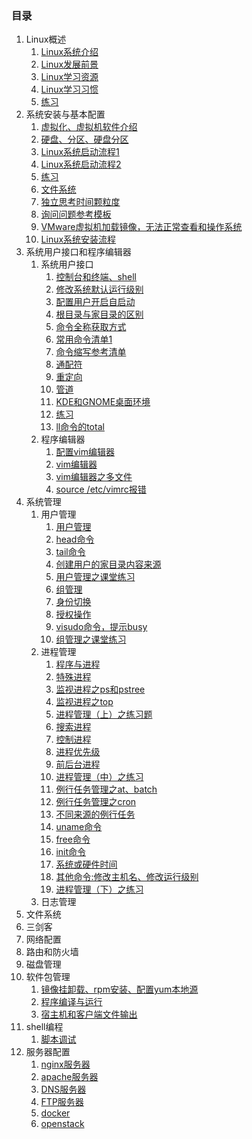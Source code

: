### 目录 ###
1. Linux概述
	1. [Linux系统介绍](chapter_01/day01.md)
	2. [Linux发展前景](chapter_01/day02.md)
	3. [Linux学习资源](chapter_01/day02.md)
	4. [Linux学习习惯](chapter_01/day02.md)
	5. [练习](chapter_01/day03.md)
2. 系统安装与基本配置
	1. [虚拟化、虚拟机软件介绍](chapter_02/day01.md)
	2. [硬盘、分区、硬盘分区](chapter_02/day02.md)
	3. [Linux系统启动流程1](chapter_02/day03.md)
	4. [Linux系统启动流程2](chapter_02/day04.md)
	5. [练习](chapter_02/day05.md)
	6. [文件系统](chapter_02/day06.md)
	7. [独立思考时间颗粒度](day07.md)
	8. [询问问题参考模板](day07.md)
	9. [VMware虚拟机加载镜像，无法正常查看和操作系统](day07.md)
	10. [Linux系统安装流程](day08.md)
3. 系统用户接口和程序编辑器
	1. 系统用户接口
		1. [控制台和终端、shell](chapter_03/day01.md)
		2. [修改系统默认运行级别](chapter_03/day01.md)
		3. [配置用户开启自启动](chapter_03/day01.md)
		4. [根目录与家目录的区别](chapter_03/day01.md)
		5. [命令全称获取方式](chapter_03/day02.md)
		6. [常用命令清单1](chapter_03/day02.md)
		7. [命令缩写参考清单](chapter_03/day02.md)
		8. [通配符](chapter_03/day03.md)
		9. [重定向](chapter_03/day03.md)
		10. [管道](chapter_03/day03.md)
		11. [KDE和GNOME桌面环境](chapter_03/day03.md)
		12. [练习](day04.md)
		13. [ll命令的total](day08.md)
	2. 程序编辑器
		1. [配置vim编辑器](chapter_03/day05.md)
		2. [vim编辑器](chapter_03/day05.md)
		3. [vim编辑器之多文件](chapter_03/day07.md)
		4. [source /etc/vimrc报错](chapter_03/day05.md)
4. 系统管理
	1. 用户管理
		1. [用户管理](chapter_04/day01.md)
		2. [head命令](chapter_04/day01.md)
		3. [tail命令](chapter_04/day01.md)
		4. [创建用户的家目录内容来源](chapter_04/day01.md)
		5. [用户管理之课堂练习](chapter_04/day02.md)
		2. [组管理](chapter_04/day03.md)
		3. [身份切换](chapter_04/day04.md)
		3. [授权操作](chapter_04/day05.md)
		4. [visudo命令，提示busy](chapter_04/day05.md)
		5. [组管理之课堂练习](chapter_04/day06.md)
	2. 进程管理
		1. [程序与进程](chapter_04/day07.md)
		2. [特殊进程](chapter_04/day08.md)
		3. [监视进程之ps和pstree](chapter_04/day09.md)
		4. [监视进程之top](chapter_04/day10.md)
		5. [进程管理（上）之练习题](chapter_04/day11.md)
		6. [搜索进程](chapter_04/day12.md)
		7. [控制进程](chapter_04/day12.md)
		8. [进程优先级](chapter_04/day13.md)
		9. [前后台进程](chapter_04/day14.md)
		10. [进程管理（中）之练习](chapter_04/day15.md)
		11. [例行任务管理之at、batch](chapter_04/day16.md)
		12. [例行任务管理之cron](chapter_04/day17.md)
		13. [不同来源的例行任务](chapter_04/day17.md)
		14. [uname命令](chapter_04/day18.md)
		15. [free命令](chapter_04/day19.md)
		16. [init命令](chapter_04/day20.md)
		17. [系统或硬件时间](chapter_04/day21.md)
		18. [其他命令:修改主机名、修改运行级别](chapter_04/day22.md)
		19. [进程管理（下）之练习](chapter_04/day23.md)
	3. 日志管理
6. 文件系统
7. 三剑客
9. 网络配置
10. 路由和防火墙
12. 磁盘管理
13. 软件包管理
	1. [镜像挂卸载、rpm安装、配置yum本地源](chapter_06/day01.md)
	2. [程序编译与运行](chapter_06/day02.md)
	3. [宿主机和客户端文件输出](chapter_06/day03.md)
16. shell编程
	1. [脚本调试](chapter_08/day08.md)
15. 服务器配置
	1. [nginx服务器](chapter_09/day01.md)
	2. [apache服务器](chapter_09/day02.md)
	3. [DNS服务器](chapter_09/day03.md)
	4. [FTP服务器](chapter_09/day04.md)
	5. [docker]()
	6. [openstack]()
